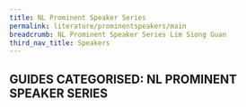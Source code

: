 ```yaml
---
title: NL Prominent Speaker Series
permalink: literature/prominentspeakers/main
breadcrumb: NL Prominent Speaker Series Lim Siong Guan
third_nav_title: Speakers
---
```


## **GUIDES CATEGORISED: NL PROMINENT SPEAKER SERIES**